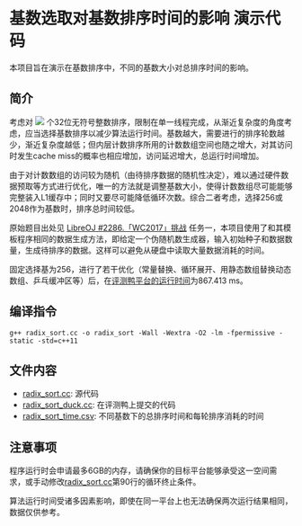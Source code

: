 # 基数选取对基数排序时间的影响 演示代码

本项目旨在演示在基数排序中，不同的基数大小对总排序时间的影响。

## 简介

考虑对 <img src="https://render.githubusercontent.com/render/math?math=N%3D2%5Ctimes10%5E8"> 个32位无符号整数排序，限制在单一线程完成，从渐近复杂度的角度考虑，应当选择基数排序以减少算法运行时间。基数越大，需要进行的排序轮数越少，渐近复杂度越低；但内层计数排序所用的计数数组空间也随之增大，对其访问时发生cache miss的概率也相应增加，访问延迟增大，总运行时间增加。

由于对计数数组的访问较为随机（由待排序数据的随机性决定），难以通过硬件数据预取等方式进行优化，唯一的方法就是调整基数大小，使得计数数组尽可能能够完整装入L1缓存中；同时又要尽可能降低循环次数。综合二者考虑，选择256或2048作为基数时，排序总时间较低。

原始题目出处见 [LibreOJ #2286.「WC2017」挑战](https://loj.ac/p/2286) 任务一，本项目使用了和其模板程序相同的数据生成方法，即给定一个伪随机数生成器，输入初始种子和数据数量，生成待排序的数据。这样可以避免从硬盘中读取大量数据消耗的时间。

固定选择基为256，进行了若干优化（常量替换、循环展开、用静态数组替换动态数组、乒乓缓冲区等）后，在[评测鸭平台的运行时间](https://duck.ac/submission/16009)为867.413 ms。

## 编译指令

`g++ radix_sort.cc -o radix_sort -Wall -Wextra -O2 -lm -fpermissive -static -std=c++11`

## 文件内容

- [radix_sort.cc](radix_sort.cc): 源代码
- [radix_sort_duck.cc](radix_sort_duck.cc): 在评测鸭上提交的代码
- [radix_sort_time.csv](radix_sort_time.csv): 不同基数下的总排序时间和每轮排序消耗的时间

## 注意事项

程序运行时会申请最多6GB的内存，请确保你的目标平台能够承受这一空间需求，或手动修改[radix_sort.cc](radix_sort.cc)第90行的循环终止条件。

算法运行时间受诸多因素影响，即使在同一平台上也无法确保两次运行结果相同，数据仅供参考。
